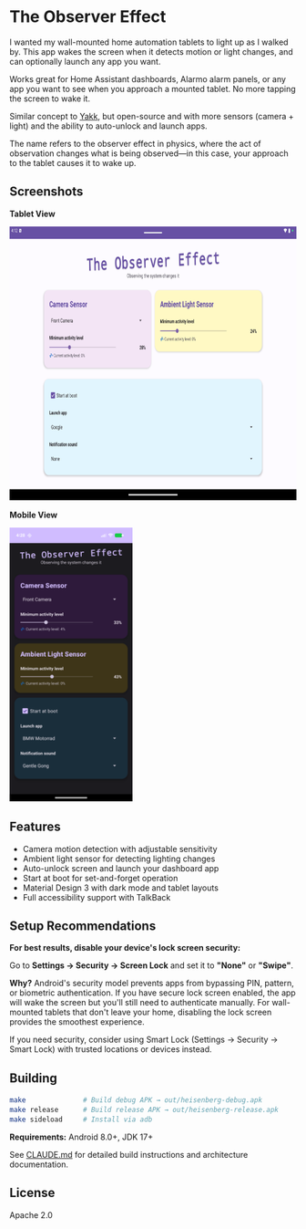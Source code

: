# The Observer Effect

I wanted my wall-mounted home automation tablets to light up as I walked by. This app wakes the screen when it detects motion or light changes, and can optionally launch any app you want.

Works great for Home Assistant dashboards, Alarmo alarm panels, or any app you want to see when you approach a mounted tablet. No more tapping the screen to wake it.

Similar concept to [Yakk](https://yakk.bkappz.com/), but open-source and with more sensors (camera + light) and the ability to auto-unlock and launch apps.

The name refers to the observer effect in physics, where the act of observation changes what is being observed—in this case, your approach to the tablet causes it to wake up.

## Screenshots

**Tablet View**

<img src="media/tablet.png" height="480px" />

**Mobile View**

<img src="media/mobile.png" height="480px" />

## Features

- Camera motion detection with adjustable sensitivity
- Ambient light sensor for detecting lighting changes
- Auto-unlock screen and launch your dashboard app
- Start at boot for set-and-forget operation
- Material Design 3 with dark mode and tablet layouts
- Full accessibility support with TalkBack

## Setup Recommendations

**For best results, disable your device's lock screen security:**

Go to **Settings → Security → Screen Lock** and set it to **"None"** or **"Swipe"**.

**Why?** Android's security model prevents apps from bypassing PIN, pattern, or biometric authentication. If you have secure lock screen enabled, the app will wake the screen but you'll still need to authenticate manually. For wall-mounted tablets that don't leave your home, disabling the lock screen provides the smoothest experience.

If you need security, consider using Smart Lock (Settings → Security → Smart Lock) with trusted locations or devices instead.

## Building

```bash
make              # Build debug APK → out/heisenberg-debug.apk
make release      # Build release APK → out/heisenberg-release.apk
make sideload     # Install via adb
```

**Requirements:** Android 8.0+, JDK 17+

See [CLAUDE.md](CLAUDE.md) for detailed build instructions and architecture documentation.

## License

Apache 2.0
